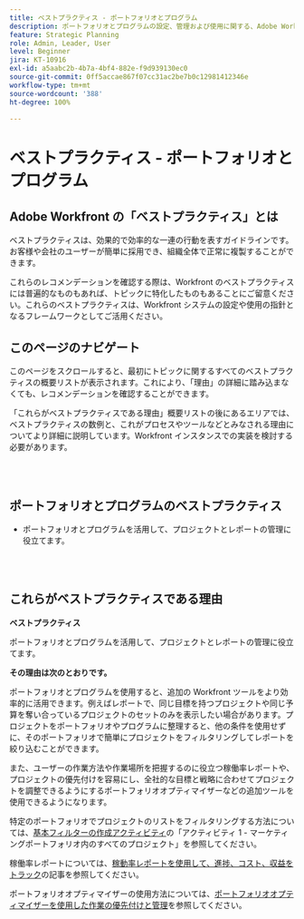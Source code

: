 ```yaml
---
title: ベストプラクティス - ポートフォリオとプログラム
description: ポートフォリオとプログラムの設定、管理および使用に関する、Adobe Workfront のエキスパートによるベストプラクティスのレコメンデーションについて説明します。
feature: Strategic Planning
role: Admin, Leader, User
level: Beginner
jira: KT-10916
exl-id: a5aabc2b-4b7a-4bf4-882e-f9d939130ec0
source-git-commit: 0ff5accae867f07cc31ac2be7b0c12981412346e
workflow-type: tm+mt
source-wordcount: '388'
ht-degree: 100%

---
```


# ベストプラクティス - ポートフォリオとプログラム

## Adobe Workfront の「ベストプラクティス」とは

ベストプラクティスは、効果的で効率的な一連の行動を表すガイドラインです。お客様や会社のユーザーが簡単に採用でき、組織全体で正常に複製することができます。

これらのレコメンデーションを確認する際は、Workfront のベストプラクティスには普遍的なものもあれば、トピックに特化したものもあることにご留意ください。これらのベストプラクティスは、Workfront システムの設定や使用の指針となるフレームワークとしてご活用ください。

## このページのナビゲート

このページをスクロールすると、最初にトピックに関するすべてのベストプラクティスの概要リストが表示されます。これにより、「理由」の詳細に踏み込まなくても、レコメンデーションを確認することができます。

「これらがベストプラクティスである理由」概要リストの後にあるエリアでは、ベストプラクティスの数例と、これがプロセスやツールなどとみなされる理由についてより詳細に説明しています。Workfront インスタンスでの実装を検討する必要があります。

</br>
</br>

## ポートフォリオとプログラムのベストプラクティス

* ポートフォリオとプログラムを活用して、プロジェクトとレポートの管理に役立てます。

</br>
</br>

## これらがベストプラクティスである理由

**ベストプラクティス**

ポートフォリオとプログラムを活用して、プロジェクトとレポートの管理に役立てます。

**その理由は次のとおりです。**

ポートフォリオとプログラムを使用すると、追加の Workfront ツールをより効率的に活用できます。例えばレポートで、同じ目標を持つプロジェクトや同じ予算を奪い合っているプロジェクトのセットのみを表示したい場合があります。プロジェクトをポートフォリオやプログラムに整理すると、他の条件を使用せずに、そのポートフォリオで簡単にプロジェクトをフィルタリングしてレポートを絞り込むことができます。

また、ユーザーの作業方法や作業場所を把握するのに役立つ稼働率レポートや、プロジェクトの優先付けを容易にし、全社的な目標と戦略に合わせてプロジェクトを調整できるようにするポートフォリオオプティマイザーなどの追加ツールを使用できるようになります。

特定のポートフォリオでプロジェクトのリストをフィルタリングする方法については、[基本フィルターの作成アクティビティ](https://experienceleague.adobe.com/docs/workfront-learn/tutorials-workfront/reporting/basic-reporting/create-a-basic-filter-activity.html?lang=ja)の「アクティビティ 1 - マーケティングポートフォリオ内のすべてのプロジェクト」を参照してください。

稼働率レポートについては、[稼動率レポートを使用して、進捗、コスト、収益をトラック](https://experienceleague.adobe.com/docs/workfront/using/manage-resources/resource-utilization/view-utilization-information.html?lang=ja#track-progress-cost-and-revenue-with-the-utilization-report)の記事を参照してください。

ポートフォリオオプティマイザーの使用方法については、[ポートフォリオオプティマイザーを使用した作業の優先付けと管理](https://experienceleague.adobe.com/docs/workfront-learn/tutorials-workfront/manage-work/portfolios/prioritize-and-manage-work-with-portfolios.html?lang=ja)を参照してください。
